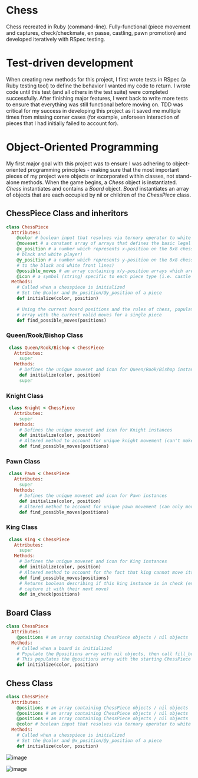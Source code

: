 # Chess
Chess recreated in Ruby (command-line). Fully-functional (piece movement and captures, check/checkmate, en passe, castling, pawn promotion) and developed iteratively with RSpec testing.

# Test-driven development
When creating new methods for this project, I first wrote tests in RSpec (a Ruby testing tool) to define the behavior I wanted my code to return. I wrote code until this test (and all others in the test suite) were completed successfully. After finishing major features, I went back to write more tests to ensure that everything was still functional before moving on. TDD was critical for my success in developing this project as it saved me multiple times from missing corner cases (for example, unforseen interaction of pieces that I had initially failed to account for).

# Object-Oriented Programming
My first major goal with this project was to ensure I was adhering to object-oriented programming principles - making sure that the most important pieces of my project were objects or incorporated within classes, not stand-alone methods. When the game begins, a _Chess_ object is instantiated. _Chess_ instantiates and contains a _Board_ object. _Board_ instantiates an array of objects that are each occupied by nil or children of the _ChessPiece_ class.

## ChessPiece Class and inheritors

```ruby
class ChessPiece
  Attributes:  
    @color # boolean input that resolves via ternary operator to white or black
    @moveset # a constant array of arrays that defines the basic legal moves for ChessPieces
    @x_position # a number which represents x-position on the 8x8 chess board (in the chess board, the x-axis runs between the 
    # black and white player)
    @y_position # a number which represents y-position on the 8x8 chess board (in the chess board, the y-axis runs perpendicular 
    # to the black and white front lines)
    @possible_moves # an array containing x/y-position arrays which are valid moves for a piece
    @icon # a symbol (string) specific to each piece type (i.e. castle for Rook, horse for Knight)
  Methods:
    # Called when a chesspiece is initialized
    # Set the @color and @x_position/@y_position of a piece
    def initialize(color, position) 
    
    # Using the current board positions and the rules of chess, populate the @possible_moves 
    # array with the current valid moves for a single piece
    def find_possible_moves(positions) 
 ```
 
### Queen/Rook/Bishop Class  
```ruby
 class Queen/Rook/Bishop < ChessPiece
   Attributes: 
     super
   Methods: 
     # Defines the unique moveset and icon for Queen/Rook/Bishop instances
     def initialize(color, position) 
     super
```

### Knight Class 
```ruby 
 class Knight < ChessPiece
   Attributes: 
     super
   Methods: 
     # Defines the unique moveset and icon for Knight instances
     def initialize(color, position) 
     # Altered method to account for unique knight movement (can't make multiple moves in a line)
     def find_possible_moves(positions)
```
       
 ### Pawn Class
```ruby 
 class Pawn < ChessPiece
   Attributes: 
     super
   Methods: 
     # Defines the unique moveset and icon for Pawn instances
     def initialize(color, position) 
     # Altered method to account for unique pawn movement (can only move forward, capture diagonally)
     def find_possible_moves(positions)
 ```    
     
 ### King Class
```ruby
 class King < ChessPiece
   Attributes: 
     super
   Methods: 
     # Defines the unique moveset and icon for King instances
     def initialize(color, position) 
     # Altered method to account for the fact that king cannot move itself into check
     def find_possible_moves(positions)
     # Returns boolean describing if this king instance is in check (enemy color can 
     # capture it with their next move)
     def in_check(positions) 
```

## Board Class
```ruby
class ChessPiece
  Attributes:  
    @positions # an array containing ChessPiece objects / nil objects
  Methods:
    # Called when a board is initialized
    # Populate the @positions array with nil objects, then call fill_board
    # This populates the @positions array with the starting ChessPiece objects
    def initialize(color, position) 
 ```
 
## Chess Class
```ruby
class ChessPiece
  Attributes:  
    @positions # an array containing ChessPiece objects / nil objects
    @positions # an array containing ChessPiece objects / nil objects
    @positions # an array containing ChessPiece objects / nil objects
    @color # boolean input that resolves via ternary operator to white or black
  Methods:
    # Called when a chesspiece is initialized
    # Set the @color and @x_position/@y_position of a piece
    def initialize(color, position) 
 ```

![image](https://user-images.githubusercontent.com/88121502/165210322-e5e381eb-a31c-4758-8780-04feba80c492.png)


![image](https://user-images.githubusercontent.com/88121502/165210857-d565c7e4-26e6-4ab4-944e-4ecf233dc8d0.png)
